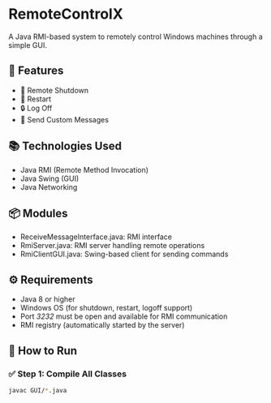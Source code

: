 # RemoteControlX

A Java RMI-based system to remotely control Windows machines through a simple GUI.

## 🔧 Features
- 🔌 Remote Shutdown
- 🔁 Restart
- 🔒 Log Off
- 💬 Send Custom Messages

## 📚 Technologies Used
- Java RMI (Remote Method Invocation)
- Java Swing (GUI)
- Java Networking

## 📦 Modules
- ReceiveMessageInterface.java: RMI interface
- RmiServer.java: RMI server handling remote operations
- RmiClientGUI.java: Swing-based client for sending commands

## ⚙ Requirements
- Java 8 or higher
- Windows OS (for shutdown, restart, logoff support)
- Port *3232* must be open and available for RMI communication
- RMI registry (automatically started by the server)

## 🚀 How to Run

### ✅ Step 1: Compile All Classes
```bash
javac GUI/*.java
